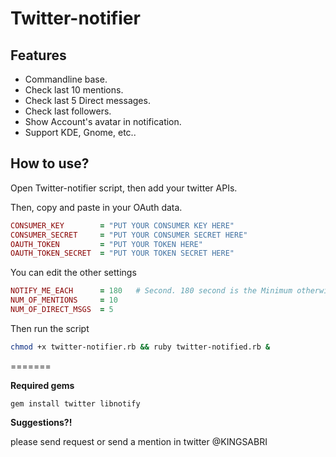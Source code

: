 Twitter-notifier
================


Features
---------
* Commandline base.
* Check last 10 mentions.
* Check last 5 Direct messages.
* Check last followers.
* Show Account's avatar in notification.
* Support KDE, Gnome, etc..


How to use?
--------------
Open Twitter-notifier script, then add your twitter APIs.



Then, copy and paste in your OAuth data.

```ruby
CONSUMER_KEY        = "PUT YOUR CONSUMER KEY HERE"
CONSUMER_SECRET     = "PUT YOUR CONSUMER SECRET HERE"
OAUTH_TOKEN         = "PUT YOUR TOKEN HERE"
OAUTH_TOKEN_SECRET  = "PUT YOUR TOKEN SECRET HERE"
```

You can edit the other settings 
```ruby
NOTIFY_ME_EACH      = 180   # Second. 180 second is the Minimum otherwise twitter will block you ;)
NUM_OF_MENTIONS     = 10
NUM_OF_DIRECT_MSGS  = 5
```

Then run the script
```bash
chmod +x twitter-notifier.rb && ruby twitter-notified.rb &
```
=======



**Required gems**

    gem install twitter libnotify



**Suggestions?!**

please send request or send a mention in twitter @KINGSABRI

